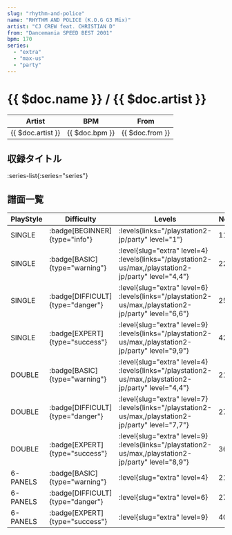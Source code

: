 ```yaml
---
slug: "rhythm-and-police"
name: "RHYTHM AND POLICE (K.O.G G3 Mix)"
artist: "CJ CREW feat. CHRISTIAN D"
from: "Dancemania SPEED BEST 2001"
bpm: 170
series:
  - "extra"
  - "max-us"
  - "party"
---
```


# {{ $doc.name }} / {{ $doc.artist }}

|Artist|BPM|From|
|------|---|----|
|{{ $doc.artist }}|{{ $doc.bpm }}|{{ $doc.from }}|

## 収録タイトル

:series-list{:series="series"}

## 譜面一覧

|PlayStyle|Difficulty|Levels|Notes|Movie|
|---------|----------|------|-----|-----|
|SINGLE| :badge[BEGINNER]{type="info"}| :levels{links="/playstation2-jp/party" level="1"}|110/0||
|SINGLE| :badge[BASIC]{type="warning"}|<div class="field is-grouped is-grouped-multiline"> :level{slug="extra" level=4} :levels{links="/playstation2-us/max,/playstation2-jp/party" level="4,4"}</div>|225/0||
|SINGLE| :badge[DIFFICULT]{type="danger"}|<div class="field is-grouped is-grouped-multiline"> :level{slug="extra" level=6} :levels{links="/playstation2-us/max,/playstation2-jp/party" level="6,6"}</div>|258/0||
|SINGLE| :badge[EXPERT]{type="success"}|<div class="field is-grouped is-grouped-multiline"> :level{slug="extra" level=9} :levels{links="/playstation2-us/max,/playstation2-jp/party" level="9,9"}</div>|420/0||
|DOUBLE| :badge[BASIC]{type="warning"}|<div class="field is-grouped is-grouped-multiline"> :level{slug="extra" level=4} :levels{links="/playstation2-us/max,/playstation2-jp/party" level="4,4"}</div>|215/0||
|DOUBLE| :badge[DIFFICULT]{type="danger"}|<div class="field is-grouped is-grouped-multiline"> :level{slug="extra" level=7} :levels{links="/playstation2-us/max,/playstation2-jp/party" level="7,7"}</div>|278/0||
|DOUBLE| :badge[EXPERT]{type="success"}|<div class="field is-grouped is-grouped-multiline"> :level{slug="extra" level=9} :levels{links="/playstation2-us/max,/playstation2-jp/party" level="8,9"}</div>|364/0||
|6-PANELS| :badge[BASIC]{type="warning"}|<div class="field is-grouped is-grouped-multiline"> :level{slug="extra" level=4}</div>|216/0||
|6-PANELS| :badge[DIFFICULT]{type="danger"}|<div class="field is-grouped is-grouped-multiline"> :level{slug="extra" level=6}</div>|278/0||
|6-PANELS| :badge[EXPERT]{type="success"}|<div class="field is-grouped is-grouped-multiline"> :level{slug="extra" level=9}</div>|400/0||
